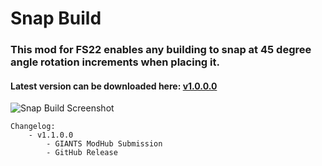 # Snap Build
### This mod for FS22 enables any building to snap at 45 degree angle rotation increments when placing it. 

#### Latest version can be downloaded here: [v1.0.0.0](https://falkkor.io/FS22_snappingAnimalsPack.zip)

![Snap Build Screenshot](/screenshots/snap_build__screen1.jpg)

```
Changelog:
    - v1.1.0.0 
        - GIANTS ModHub Submission
        - GitHub Release
```
